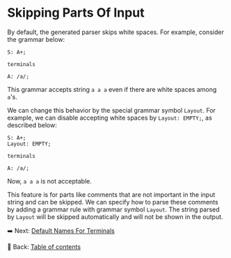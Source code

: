 # Skipping Parts Of Input

By default, the generated parser skips white spaces.
For example, consider the grammar below:

```text
S: A+;

terminals

A: /a/;
```

This grammar accepts string `a a a` even if there are white spaces among `a`'s.

We can change this behavior by the special grammar symbol `Layout`.
For example, we can disable accepting white spaces by `Layout: EMPTY;`, as described below:

```text
S: A+;
Layout: EMPTY;

terminals

A: /a/;
```

Now, `a a a` is not acceptable.

This feature is for parts like comments that are not important in the input string and can be skipped.
We can specify how to parse these comments by adding a grammar rule with grammar symbol `Layout`.
The string parsed by `Layout` will be skipped automatically and will not be shown in the output.

:arrow_right:  Next: [Default Names For Terminals](./default_names_for_terminals.md)

:blue_book: Back: [Table of contents](./../README.md)
